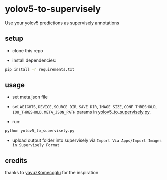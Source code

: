 # yolov5-to-supervisely

Use your yolov5 predictions as supervisely annotations

## setup

- clone this repo

- install dependencies:

```bash
pip install -r requirements.txt
```

## usage

- set meta.json file

- set `WEIGHTS`, `DEVICE`, `SOURCE_DIR`, `SAVE_DIR`, `IMAGE_SIZE`, `CONF_THRESHOLD`, `IOU_THRESHOLD`, `META_JSON_PATH` params in  [yolov5_to_supervisely.py](yolov5_to_supervisely.py).

- run:

```bash
python yolov5_to_supervisely.py
```

- upload output folder into supervisely via `Import Via Apps/Import Images in Supervisely Format`

## credits

thanks to [yavuzKomecoglu](https://github.com/yavuzKomecoglu) for the inspiration